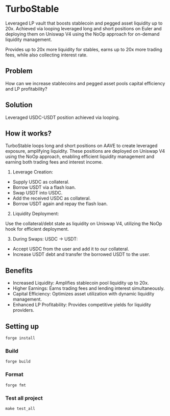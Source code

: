 # TurboStable

Leveraged LP vault that boosts stablecoin and pegged asset liquidity up to 20x. Achieved via looping leveraged long and short positions on Euler and deploying them on Uniswap V4 using the NoOp approach for on-demand liquidity management.

Provides up to 20x more liquidity for stables, earns up to 20x more trading fees, while also collecting interest rate.

## Problem

How can we increase stablecoins and pegged asset pools capital efficiency and LP profitability?

## Solution

Leveraged USDC-USDT position achieved via looping.

## How it works?

TurboStable loops long and short positions on AAVE to create leveraged exposure, amplifying liquidity. These positions are deployed on Uniswap V4 using the NoOp approach, enabling efficient liquidity management and earning both trading fees and interest income.

1. Leverage Creation:

* Supply USDC as collateral.
* Borrow USDT via a flash loan.
* Swap USDT into USDC.
* Add the received USDC as collateral.
* Borrow USDT again and repay the flash loan.

2. Liquidity Deployment:

Use the collateral/debt state as liquidity on Uniswap V4, utilizing the NoOp hook for efficient deployment.

3. During Swaps: USDC → USDT:
* Accept USDC from the user and add it to our collateral.
* Increase USDT debt and transfer the borrowed USDT to the user.

## Benefits

* Increased Liquidity: Amplifies stablecoin pool liquidity up to 20x.
* Higher Earnings: Earns trading fees and lending interest simultaneously.
* Capital Efficiency: Optimizes asset utilization with dynamic liquidity management.
* Enhanced LP Profitability: Provides competitive yields for liquidity providers.

## Setting up

```
forge install
```

### Build

```shell
forge build
```

### Format

```shell
forge fmt
```

### Test all project

```
make test_all
```
